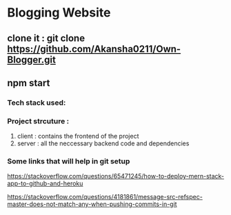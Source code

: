 # Blogging Website

## clone it : git clone https://github.com/Akansha0211/Own-Blogger.git

## npm start

### Tech stack used:

### Project strcuture :

1. client : contains the frontend of the project
2. server : all the neccessary backend code and dependencies

### Some links that will help in git setup

https://stackoverflow.com/questions/65471245/how-to-deploy-mern-stack-app-to-github-and-heroku

https://stackoverflow.com/questions/4181861/message-src-refspec-master-does-not-match-any-when-pushing-commits-in-git
